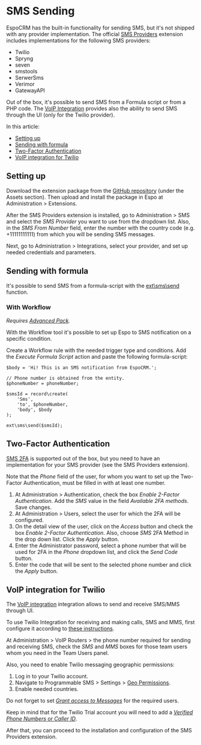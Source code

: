 # SMS Sending

EspoCRM has the built-in functionality for sending SMS, but it's not shipped with any provider implementation. The official [SMS Providers](https://github.com/espocrm/ext-sms-providers/) extension includes implementations for the following SMS providers:

* Twilio
* Spryng
* seven
* smstools
* SerwerSms
* Verimor
* GatewayAPI

Out of the box, it's possible to send SMS from a Formula script or from a PHP code. The [VoIP Integration](https://www.espocrm.com/extensions/voip-integration/) provides also the ability to send SMS through the UI (only for the Twilio provider).

In this article:

* [Setting up](#setting-up)
* [Sending with formula](#sending-with-formula)
* [Two-Factor Authentication](#two-factor-authentication)
* [VoIP integration for Twilio](#voip-integration-for-twilio)

## Setting up

Download the extension package from the [GitHub repository](https://github.com/espocrm/ext-sms-providers/releases) (under the Assets section). Then upload and install the package in Espo at Administration > Extensions.

After the SMS Providers extension is installed, go to Administration > SMS and select the *SMS Provider* you want to use from the dropdown list. Also, in the *SMS From Number* field, enter the number with the country code (e.g. +11111111111) from which you will be sending SMS messages.

Next, go to Administration > Integrations, select your provider, and set up needed credentials and parameters.

## Sending with formula

It's possible to send SMS from a formula-script with the [ext\sms\send](formula-functions.md#extsmssend) function.

### With Workflow

*Requires [Advanced Pack](https://www.espocrm.com/extensions/advanced-pack/).*

With the Workflow tool it's possible to set up Espo to SMS notification on a specific condition.

Create a Workflow rule with the needed trigger type and conditions. Add the *Execute Formula Script* action and paste the following formula-script:

```
$body = 'Hi! This is an SMS notification from EspoCRM.';

// Phone number is obtained from the entity.
$phoneNumber = phoneNumber;

$smsId = record\create(
    'Sms',
    'to', $phoneNumber,
    'body', $body
);

ext\sms\send($smsId);
```

## Two-Factor Authentication

[SMS 2FA](2fa.md#authentication-via-sms) is supported out of the box, but you need to have an implementation for your SMS provider (see the SMS Providers extension).

Note that the *Phone* field of the user, for whom you want to set up the Two-Factor Authentication, must be filled in with at least one number.

1. At Administration > Authentication, check the box *Enable 2-Factor Authentication*. Add the *SMS* value in the field *Available 2FA methods*. Save changes. 
2. At Administration > Users, select the user for which the 2FA will be configured.
3. On the detail view of the user, click on the *Access* button and check the box *Enable 2-Factor Authentication*. Also, choose *SMS* 2FA Method in the drop down list. Click the *Apply* button.
4. Enter the Administrator password, select a phone number that will be used for 2FA in the *Phone* dropdown list, and click the *Send Code* button.
5. Enter the code that will be sent to the selected phone number and click the *Apply* button.

## VoIP integration for Twilio

The [VoIP integration](https://www.espocrm.com/extensions/voip-integration/) integration allows to send and receive SMS/MMS through UI.

To use Twilio Integration for receiving and making calls, SMS and MMS, first configure it according to [these instructions](https://docs.espocrm.com/extensions/voip-integration/twilio-integration-setup/). 

At Administration > VoIP Routers > the phone number required for sending and receiving SMS, check the *SMS* and *MMS* boxes for those team users whom you need in the Team Users panel.

Also, you need to enable Twilio messaging geographic permissions: 

1. Log in to your Twilio account. 
2. Navigate to Programmable SMS > Settings > [Geo Permissions](https://www.twilio.com/console/sms/settings/geo-permissions). 
3. Enable needed countries.

Do not forget to set *[Grant access to Messages](https://docs.espocrm.com/extensions/voip-integration/customization/#grant-access-to-messages)* for the required users.

Keep in mind that for the Twilio Trial account you will need to add a [*Verified Phone Numbers* or *Caller ID*](https://support.twilio.com/hc/en-us/articles/223180048-Adding-a-Verified-Phone-Number-or-Caller-ID-with-Twilio).

After that, you can proceed to the installation and configuration of the SMS Providers extension.

